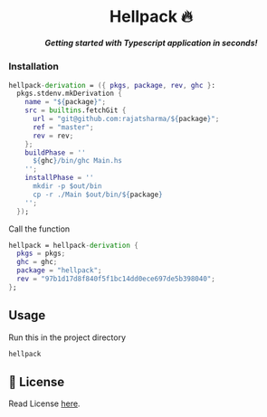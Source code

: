 <h1 align="center">Hellpack 🔥</h1>
<h5 align="center">Getting started with Typescript application in seconds!</h5>

### Installation

```nix
hellpack-derivation = ({ pkgs, package, rev, ghc }:
  pkgs.stdenv.mkDerivation {
    name = "${package}";
    src = builtins.fetchGit {
      url = "git@github.com:rajatsharma/${package}";
      ref = "master";
      rev = rev;
    };
    buildPhase = ''
      ${ghc}/bin/ghc Main.hs
    '';
    installPhase = ''
      mkdir -p $out/bin
      cp -r ./Main $out/bin/${package}
    '';
  });
```

Call the function

```nix
hellpack = hellpack-derivation {
  pkgs = pkgs;
  ghc = ghc;
  package = "hellpack";
  rev = "97b1d17d8f840f5f1bc14dd0ece697de5b398040";
};
```

## Usage

Run this in the project directory

```sh
hellpack
```

## 📝 License

Read License [here](https://github.com/rajatsharma/hellpack/blob/master/LICENSE).
